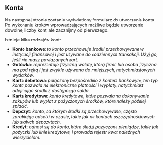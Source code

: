 ## Konta

Na następnej stronie zostanie wyświetlony formularz do utworzenia konta. 
Po wykonaniu kroków wprowadzających możliwe będzie utworzenie dowolnej liczby kont, ale zacznijmy od pierwszego. 

Istnieje kilka rodzajów kont:
- **Konto bankowe**: _to konto przechowuje środki przechowywane w instytucji finansowej i jest używane do codziennych 
  transakcji. Użyj go, jeśli nie masz powiązanych kart._
- **Gotówka**: _reprezentuje fizyczną walutę, którą firma lub osoba fizyczna ma pod ręką i jest zwykle używana do 
  mniejszych, natychmiastowych wydatków._
- **Karta debetowa**: _połączony bezpośrednio z kontem bankowym, ten typ konta pozwala na elektroniczne płatności i 
  wypłaty, natychmiast odejmując środki z dostępnego salda._
- **Karta kredytowa**: _konto kredytowe, które pozwala na dokonywanie zakupów lub wypłat z pożyczonych środków, które 
  należy później spłacić._
- **Depozyt**: _konto, na którym środki są przechowywane, często zarabiając odsetki w czasie, takie jak na kontach 
  oszczędnościowych lub stałych depozytach._
- **Kredyt**: _odnosi się do konta, które śledzi pożyczone pieniądze, takie jak pożyczki lub linie kredytowe, i prowadzi 
  rejestr kwot należnych wierzycielom._
